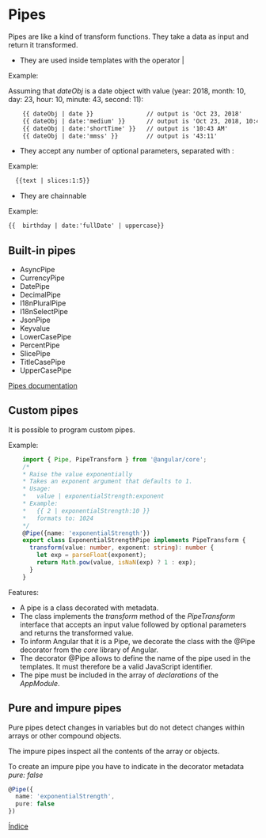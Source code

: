 # Pipes

Pipes are like a kind of transform functions. They take a data as input and return it transformed.

- They are used inside templates with the operator |

Example:

Assuming that *dateObj* is a date object with value (year: 2018, month: 10, day: 23, hour: 10, minute: 43, second: 11):

```html
    {{ dateObj | date }}               // output is 'Oct 23, 2018'
    {{ dateObj | date:'medium' }}      // output is 'Oct 23, 2018, 10:43:11 AM'
    {{ dateObj | date:'shortTime' }}   // output is '10:43 AM'
    {{ dateObj | date:'mmss' }}        // output is '43:11'
```

- They accept any number of optional parameters, separated with :

Example:

```html
  {{text | slices:1:5}}
```

- They are chainnable

Example: 

```html
{{  birthday | date:'fullDate' | uppercase}}
```

## Built-in pipes

- AsyncPipe
- CurrencyPipe
- DatePipe
- DecimalPipe
- I18nPluralPipe
- I18nSelectPipe
- JsonPipe
- Keyvalue
- LowerCasePipe
- PercentPipe
- SlicePipe
- TitleCasePipe
- UpperCasePipe

[Pipes documentation](https://angular.io/api?type=pipe)

## Custom pipes

It is possible to program custom pipes.

Example:

``` typescript
    import { Pipe, PipeTransform } from '@angular/core';
    /*
    * Raise the value exponentially
    * Takes an exponent argument that defaults to 1.
    * Usage:
    *   value | exponentialStrength:exponent
    * Example:
    *   {{ 2 | exponentialStrength:10 }}
    *   formats to: 1024
    */
    @Pipe({name: 'exponentialStrength'})
    export class ExponentialStrengthPipe implements PipeTransform {
      transform(value: number, exponent: string): number {
        let exp = parseFloat(exponent);
        return Math.pow(value, isNaN(exp) ? 1 : exp);
      }
    }
```

Features:

- A pipe is a class decorated with metadata.
- The class implements the *transform* method of the *PipeTransform* interface that accepts an input value followed by optional parameters and returns the transformed value.
- To inform Angular that it is a Pipe, we decorate the class with the @Pipe decorator from the *core* library of Angular.
- The decorator @Pipe allows to define the name of the pipe used in the templates. It must therefore be a valid JavaScript identifier.
- The pipe must be included in the array of *declarations* of the *AppModule*.

## Pure and impure pipes

Pure pipes detect changes in variables but do not detect changes within arrays or other compound objects.

The impure pipes inspect all the contents of the array or objects.

To create an impure pipe you have to indicate in the decorator metadata *pure: false*

```typescript
@Pipe({
  name: 'exponentialStrength',
  pure: false
})
```

[Índice](index.md)
